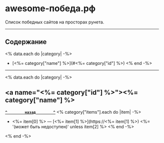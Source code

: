 # <a name="start"></a>awesome-победа.рф

Список победных сайтов на просторах рунета.

---

## <a name="toc"></a>Содержание
<% data.each do |category| -%>
- [<%= category["name"] %>](#<%= category["id"] %>)
<% end -%>

---

<% data.each do |category| -%>
## <a name="<%= category["id"] %>"></a><%= category["name"] %>
**[`^        назад        ^`](#start)**
<% category["items"].each do |item| -%>
- <%= item[0] %> — [<%= item[1] %>](https://<%= item[1] %>) <%= '(может быть недоступен)' unless item[2] %>
<% end -%>

<% end -%>
